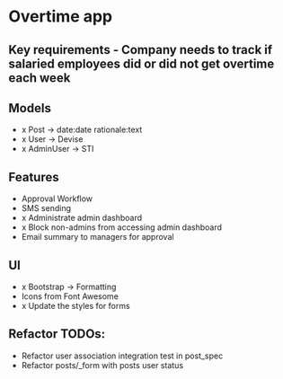 # Overtime app

## Key requirements - Company needs to track if salaried employees did or did not get overtime each week

## Models
 - x Post -> date:date rationale:text
 - x User -> Devise
 - x AdminUser -> STI


## Features

 - Approval Workflow
 - SMS sending
 - x Administrate admin dashboard
 - x Block non-admins from accessing admin dashboard
 - Email summary to managers for approval
 
## UI
 - x Bootstrap -> Formatting
 - Icons from Font Awesome
 - x Update the styles for forms

## Refactor TODOs:
 - Refactor user association integration test in post_spec
 - Refactor posts/_form with posts user status
